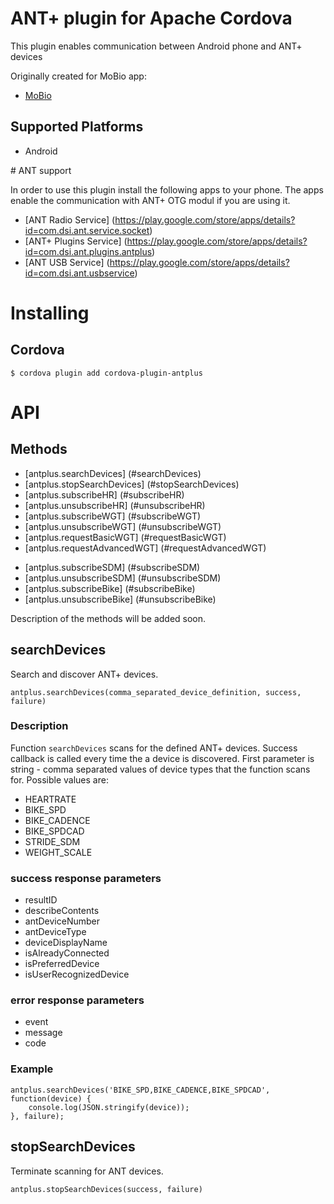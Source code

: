 # ANT+ plugin for Apache Cordova

This plugin enables communication between Android phone and ANT+ devices

Originally created for MoBio app:
* [MoBio](https://github.com/NEUROINFORMATICS-GROUP-FAV-KIV-ZCU/MoBio) 

## Supported Platforms

* Android

# ANT support

In order to use this plugin install the following apps to your phone.
The apps enable the communication with ANT+ OTG modul if you are using it.
* [ANT Radio Service] (https://play.google.com/store/apps/details?id=com.dsi.ant.service.socket)
* [ANT+ Plugins Service] (https://play.google.com/store/apps/details?id=com.dsi.ant.plugins.antplus)   
* [ANT USB Service] (https://play.google.com/store/apps/details?id=com.dsi.ant.usbservice)

# Installing

## Cordova

    $ cordova plugin add cordova-plugin-antplus

# API

## Methods

- [antplus.searchDevices] (#searchDevices)
- [antplus.stopSearchDevices] (#stopSearchDevices)
- [antplus.subscribeHR] (#subscribeHR)
- [antplus.unsubscribeHR] (#unsubscribeHR)
- [antplus.subscribeWGT] (#subscribeWGT)
- [antplus.unsubscribeWGT] (#unsubscribeWGT)
- [antplus.requestBasicWGT] (#requestBasicWGT)
- [antplus.requestAdvancedWGT] (#requestAdvancedWGT)
<!---
- [antplus.subscribeBP] (#subscribeBP)
- [antplus.unsubscribeBP] (#unsubscribeBP)
- [antplus.stopDataMonitorBP] (#stopDataMonitorBP)
- [antplus.getAntFsMfgIDBP] (#getAntFsMfgIDBP)
- [antplus.requestDownloadMeasurementsBP] (#requestDownloadMeasurementsBP)
- [antplus.requestResetDataAndSetTimeBP] (#requestResetDataAndSetTimeBP)
--->
- [antplus.subscribeSDM] (#subscribeSDM)
- [antplus.unsubscribeSDM] (#unsubscribeSDM)
- [antplus.subscribeBike] (#subscribeBike)
- [antplus.unsubscribeBike] (#unsubscribeBike)

Description of the methods will be added soon.

## searchDevices

Search and discover ANT+ devices.

    antplus.searchDevices(comma_separated_device_definition, success, failure)

### Description

Function `searchDevices` scans for the defined ANT+ devices. Success callback is called every time the a device is discovered.
First parameter is string - comma separated values of device types that the function scans for. 
Possible values are:
- HEARTRATE
- BIKE_SPD
- BIKE_CADENCE
- BIKE_SPDCAD
- STRIDE_SDM
- WEIGHT_SCALE

### success response parameters

- resultID
- describeContents
- antDeviceNumber
- antDeviceType
- deviceDisplayName
- isAlreadyConnected
- isPreferredDevice
- isUserRecognizedDevice

### error response parameters

- event
- message
- code

### Example

    antplus.searchDevices('BIKE_SPD,BIKE_CADENCE,BIKE_SPDCAD', function(device) {
        console.log(JSON.stringify(device));
    }, failure);

## stopSearchDevices

Terminate scanning for ANT devices.

    antplus.stopSearchDevices(success, failure)